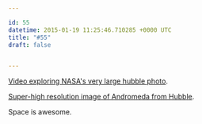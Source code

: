 ```yaml
---

id: 55
datetime: 2015-01-19 11:25:46.710285 +0000 UTC
title: "#55"
draft: false


---
```


[Video exploring NASA's very large hubble photo](https://www.youtube.com/watch?v=udAL48P5NJU).

[Super-high resolution image of Andromeda from Hubble](http://www.spacetelescope.org/images/heic1502a/).

Space is awesome.

